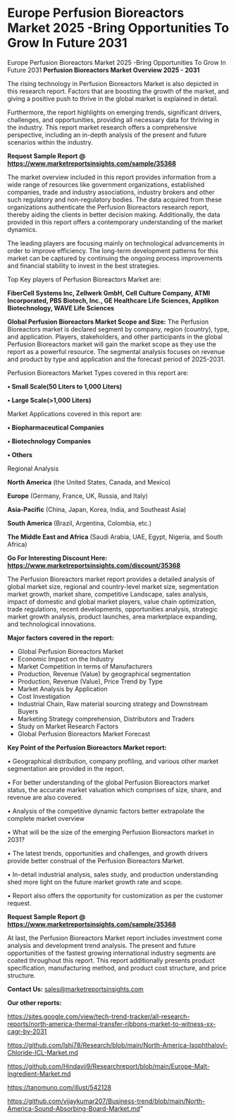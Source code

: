 # Europe Perfusion Bioreactors Market 2025 -Bring Opportunities To Grow In Future 2031
 Europe Perfusion Bioreactors Market 2025 -Bring Opportunities To Grow In Future 2031
<Strong> Perfusion Bioreactors Market Overview 2025 - 2031</strong>

The rising technology in Perfusion Bioreactors Market is also depicted in this research report. Factors that are boosting the growth of the market, and giving a positive push to thrive in the global market is explained in detail.

Furthermore, the report highlights on emerging trends, significant drivers, challenges, and opportunities, providing all necessary data for thriving in the industry. This report market research offers a comprehensive perspective, including an in-depth analysis of the present and future scenarios within the industry.

<strong>Request Sample Report @ <a href=https://www.marketreportsinsights.com/sample/35368>https://www.marketreportsinsights.com/sample/35368</a></strong>

The market overview included in this report provides information from a wide range of resources like government organizations, established companies, trade and industry associations, industry brokers and other such regulatory and non-regulatory bodies. The data acquired from these organizations authenticate the Perfusion Bioreactors research report, thereby aiding the clients in better decision making. Additionally, the data provided in this report offers a contemporary understanding of the market dynamics.

The leading players are focusing mainly on technological advancements in order to improve efficiency. The long-term development patterns for this market can be captured by continuing the ongoing process improvements and financial stability to invest in the best strategies.

Top Key players of Perfusion Bioreactors Market are:

<strong>FiberCell Systems Inc, Zellwerk GmbH, Cell Culture Company, ATMI Incorporated, PBS Biotech, Inc., GE Healthcare Life Sciences, Applikon Biotechnology, WAVE Life Sciences</strong>

<strong><b>Global Perfusion Bioreactors Market Scope and Size:</b></strong>
The Perfusion Bioreactors market is declared segment by company, region (country), type, and application. Players, stakeholders, and other participants in the global Perfusion Bioreactors market will gain the market scope as they use the report as a powerful resource. The segmental analysis focuses on revenue and product by type and application and the forecast period of 2025-2031.

Perfusion Bioreactors Market Types covered in this report are:

<strong>•  Small Scale(50 Liters to 1,000 Liters)

•  Large Scale(>1,000 Liters)</strong>

Market Applications covered in this report are:

<strong>•  Biopharmaceutical Companies

•  Biotechnology Companies

•  Others</strong> 

Regional Analysis

<strong>North America</strong> (the United States, Canada, and Mexico)

<strong>Europe</strong> (Germany, France, UK, Russia, and Italy)

<strong>Asia-Pacific</strong> (China, Japan, Korea, India, and Southeast Asia)

<strong>South America</strong> (Brazil, Argentina, Colombia, etc.)

<strong>The Middle East and Africa</strong> (Saudi Arabia, UAE, Egypt, Nigeria, and South Africa)

<strong>Go For Interesting Discount Here: <a href=https://www.marketreportsinsights.com/discount/35368>https://www.marketreportsinsights.com/discount/35368</a></strong>

The Perfusion Bioreactors market report provides a detailed analysis of global market size, regional and country-level market size, segmentation market growth, market share, competitive Landscape, sales analysis, impact of domestic and global market players, value chain optimization, trade regulations, recent developments, opportunities analysis, strategic market growth analysis, product launches, area marketplace expanding, and technological innovations.

<strong><b>Major factors covered in the report:</b></strong>
<ul>
  <li>Global Perfusion Bioreactors Market </li>
  <li>Economic Impact on the Industry</li>
  <li>Market Competition in terms of Manufacturers</li>
  <li>Production, Revenue (Value) by geographical segmentation</li>
  <li>Production, Revenue (Value), Price Trend by Type</li>
  <li>Market Analysis by Application</li>
  <li>Cost Investigation</li>
  <li>Industrial Chain, Raw material sourcing strategy and Downstream Buyers</li>
  <li>Marketing Strategy comprehension, Distributors and Traders</li>
  <li>Study on Market Research Factors</li>
  <li>Global Perfusion Bioreactors Market Forecast</li>
</ul>

<strong><b>Key Point of the Perfusion Bioreactors Market report:</b></strong>

• Geographical distribution, company profiling, and various other market segmentation are provided in the report.

• For better understanding of the global Perfusion Bioreactors market status, the accurate market valuation which comprises of size, share, and revenue are also covered.

• Analysis of the competitive dynamic factors better extrapolate the complete market overview

• What will be the size of the emerging Perfusion Bioreactors market in 2031?

• The latest trends, opportunities and challenges, and growth drivers provide better construal of the Perfusion Bioreactors Market.

• In-detail industrial analysis, sales study, and production understanding shed more light on the future market growth rate and scope.

• Report also offers the opportunity for customization as per the customer request.

<strong>Request Sample Report @ <a href=https://www.marketreportsinsights.com/sample/35368>https://www.marketreportsinsights.com/sample/35368</a></strong>

At last, the Perfusion Bioreactors Market report includes investment come analysis and development trend analysis. The present and future opportunities of the fastest growing international industry segments are coated throughout this report. This report additionally presents product specification, manufacturing method, and product cost structure, and price structure.

<strong>Contact Us:</strong>
sales@marketreportsinsights.com

<strong>Our other reports:</strong>

<a href=https://sites.google.com/view/tech-trend-tracker/all-research-reports/north-america-thermal-transfer-ribbons-market-to-witness-xx-cagr-by-2031>https://sites.google.com/view/tech-trend-tracker/all-research-reports/north-america-thermal-transfer-ribbons-market-to-witness-xx-cagr-by-2031</a>

<a href=https://github.com/Ishi78/Research/blob/main/North-America-Isophthaloyl-Chloride-ICL-Market.md>https://github.com/Ishi78/Research/blob/main/North-America-Isophthaloyl-Chloride-ICL-Market.md</a>

<a href=https://github.com/Hindavii9/Researchreport/blob/main/Europe-Malt-Ingredient-Market.md>https://github.com/Hindavii9/Researchreport/blob/main/Europe-Malt-Ingredient-Market.md</a>

<a href=https://tanomuno.com/illust/542128>https://tanomuno.com/illust/542128</a>

<a href=https://github.com/vijaykumar207/Business-trend/blob/main/North-America-Sound-Absorbing-Board-Market.md>https://github.com/vijaykumar207/Business-trend/blob/main/North-America-Sound-Absorbing-Board-Market.md</a>"
